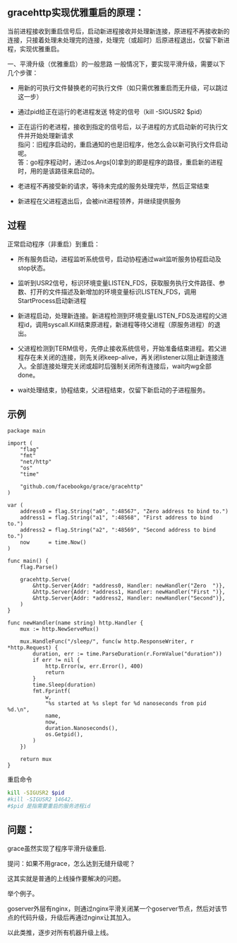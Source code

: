 



gracehttp实现优雅重启的原理：
-------------
当前进程接收到重启信号后，启动新进程接收并处理新连接，原进程不再接收新的连接，只接着处理未处理完的连接，处理完（或超时）后原进程退出，仅留下新进程，实现优雅重启。


一、平滑升级（优雅重启）的一般思路
一般情况下，要实现平滑升级，需要以下几个步骤：

- 用新的可执行文件替换老的可执行文件（如只需优雅重启而无升级，可以跳过这一步）

- 通过pid给正在运行的老进程发送 特定的信号（kill -SIGUSR2 $pid）

- 正在运行的老进程，接收到指定的信号后，以子进程的方式启动新的可执行文件并开始处理新请求  
	指问：旧程序启动的，重启通知的也是旧程序，他怎么会以新可执行文件启动呢。   
	答：go程序程动时，通过os.Args[0]拿到的即是程序的路径，重启新的进程时，用的是该路径来启动的。  

- 老进程不再接受新的请求，等待未完成的服务处理完毕，然后正常结束

- 新进程在父进程退出后，会被init进程领养，并继续提供服务


过程
------------
正常启动程序（非重启）到重启：

- 所有服务启动，进程监听系统信号，启动协程通过wait监听服务协程启动及stop状态。

- 监听到USR2信号，标识环境变量LISTEN_FDS，获取服务执行文件路径、参数、打开的文件描述及新增加的环境变量标识LISTEN_FDS，调用StartProcess启动新进程

- 新进程启动，处理新连接。新进程检测到环境变量LISTEN_FDS及进程的父进程id，调用syscall.Kill结束原进程，新进程等待父进程（原服务进程）的退出。

- 父进程检测到TERM信号，先停止接收系统信号，开始准备结束进程。若父进程存在未关闭的连接，则先关闭keep-alive，再关闭listener以阻止新连接连入。全部连接处理完关闭或超时后强制关闭所有连接后，wait内wg全部done。

- wait处理结束，协程结束，父进程结束，仅留下新启动的子进程服务。



示例
-----------
```golang
package main

import (
	"flag"
	"fmt"
	"net/http"
	"os"
	"time"

	"github.com/facebookgo/grace/gracehttp"
)

var (
	address0 = flag.String("a0", ":48567", "Zero address to bind to.")
	address1 = flag.String("a1", ":48568", "First address to bind to.")
	address2 = flag.String("a2", ":48569", "Second address to bind to.")
	now      = time.Now()
)

func main() {
	flag.Parse()

	gracehttp.Serve(
		&http.Server{Addr: *address0, Handler: newHandler("Zero  ")},
		&http.Server{Addr: *address1, Handler: newHandler("First ")},
		&http.Server{Addr: *address2, Handler: newHandler("Second")},
	)
}

func newHandler(name string) http.Handler {
	mux := http.NewServeMux()

	mux.HandleFunc("/sleep/", func(w http.ResponseWriter, r *http.Request) {
		duration, err := time.ParseDuration(r.FormValue("duration"))
		if err != nil {
			http.Error(w, err.Error(), 400)
			return
		}
		time.Sleep(duration)
		fmt.Fprintf(
			w,
			"%s started at %s slept for %d nanoseconds from pid %d.\n",
			name,
			now,
			duration.Nanoseconds(),
			os.Getpid(),
		)
	})

	return mux
}
```

重启命令
```sh
kill -SIGUSR2 $pid
#kill -SIGUSR2 14642.
#$pid 是指需要重启的服务进程id
```




问题：
------------------
grace虽然实现了程序平滑升级重启.



提问：如果不用grace，怎么达到无缝升级呢？

这其实就是普通的上线操作要解决的问题。

举个例子。

goserver外层有nginx，则通过nginx平滑关闭某一个goserver节点，然后对该节点的代码升级，升级后再通过nginx让其加入。

以此类推，逐步对所有机器升级上线。